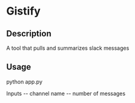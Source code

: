 # Gistify

## Description

A tool that pulls and summarizes slack messages

## Usage

python app.py

Inputs -- channel name 
       -- number of messages
